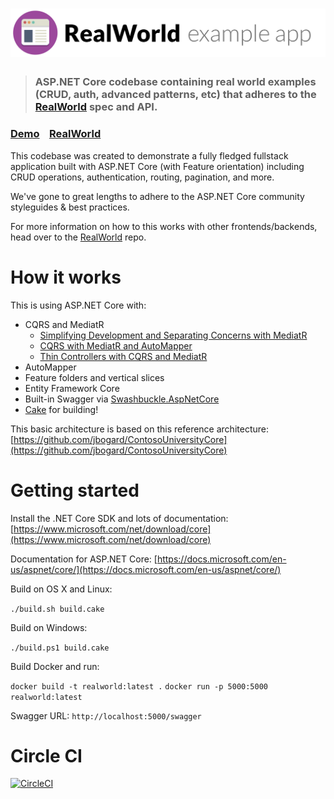 # ![RealWorld Example App](logo.png)

> ### ASP.NET Core codebase containing real world examples (CRUD, auth, advanced patterns, etc) that adheres to the [RealWorld](https://github.com/gothinkster/realworld-example-apps) spec and API.


### [Demo]()&nbsp;&nbsp;&nbsp;&nbsp;[RealWorld](https://github.com/gothinkster/realworld)


This codebase was created to demonstrate a fully fledged fullstack application built with ASP.NET Core (with Feature orientation) including CRUD operations, authentication, routing, pagination, and more.

We've gone to great lengths to adhere to the ASP.NET Core community styleguides & best practices.

For more information on how to this works with other frontends/backends, head over to the [RealWorld](https://github.com/gothinkster/realworld) repo.

# How it works

This is using ASP.NET Core with:

- CQRS and MediatR
    - [Simplifying Development and Separating Concerns with MediatR](https://blogs.msdn.microsoft.com/cdndevs/2016/01/26/simplifying-development-and-separating-concerns-with-mediatr/)
    - [CQRS with MediatR and AutoMapper](https://lostechies.com/jimmybogard/2015/05/05/cqrs-with-mediatr-and-automapper/)
    - [Thin Controllers with CQRS and MediatR](https://codeopinion.com/thin-controllers-cqrs-mediatr/)
- AutoMapper
- Feature folders and vertical slices
- Entity Framework Core
- Built-in Swagger via [Swashbuckle.AspNetCore](https://github.com/domaindrivendev/Swashbuckle.AspNetCore)
- [Cake](http://cakebuild.net/) for building!

This basic architecture is based on this reference architecture: [https://github.com/jbogard/ContosoUniversityCore](https://github.com/jbogard/ContosoUniversityCore)

# Getting started

Install the .NET Core SDK and lots of documentation: [https://www.microsoft.com/net/download/core](https://www.microsoft.com/net/download/core)

Documentation for ASP.NET Core: [https://docs.microsoft.com/en-us/aspnet/core/](https://docs.microsoft.com/en-us/aspnet/core/)

Build on OS X and Linux:

`./build.sh build.cake`

Build on Windows:

`./build.ps1 build.cake`

Build Docker and run:

`docker build -t realworld:latest .`
`docker run -p 5000:5000 realworld:latest`

Swagger URL:
`http://localhost:5000/swagger`

# Circle CI 

[![CircleCI](https://circleci.com/gh/adamhathcock/realworld-aspnetcore-kit/tree/master.svg?style=svg)](https://circleci.com/gh/adamhathcock/realworld-aspnetcore-kit/tree/master)